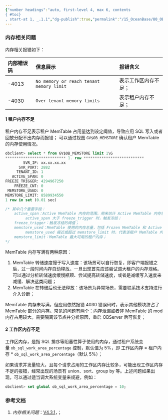 ```yaml
---
{"number headings":"auto, first-level 4, max 6, contents
{ #toc}
, start-at 1, _.1.1","dg-publish":true,"permalink":"/15_OceanBase/80_OB 相关知识库/OceanBase 数据库知识/1.10 内存管理/内存相关问题/","dgPassFrontmatter":true}
---
```



### 内存相关问题
内存相关报错如下：

| 内部错误码 | 信息展示 |   报错含义 |
| :------------- | :---------- | :------------ |
| -4013 | `No memory or reach tenant memory limit` | 表示工作区内存不足； |
| -4030 | `Over tenant memory limits` | 表示租户内存不足； |


#### 1 租户内存不足
租户内存不足表示租户 MemTable 占用量达到设定阈值，导致应用 SQL 写入或者回放分配不出内存而报错；
可以通过视图 `GV$OB_MEMSTORE` 确认租户 MemTable 的内存使用情况。

```SQL
obclient> select * from GV$OB_MEMSTORE limit 1\G
*************************** 1. row ***************************
        SVR_IP: xx.xx.xx.xx
      SVR_PORT: 2882
     TENANT_ID: 1
   ACTIVE_SPAN: 0
FREEZE_TRIGGER: 4294967250
    FREEZE_CNT: 0
 MEMSTORE_USED: 0
MEMSTORE_LIMIT: 8589934550
1 row in set (0.01 sec)

/* 其中几个重要字段：
	active_span：Active MemTable 内存的范围，用来估计 Active MemTable 内存使用量；
		 active_span 大于 freeze_trigger 时，触发冻结；
	freeze_trigger：触发冻结的阈值；
	memstore_used：MemTable 使用的内存总量，包括 Frozen MemTable 和 Active MemTable；
		 memstore_used 接近或超过 memstore_limit 时，代表该租户 MemTable 内存写满；
	memstore_limit：MemTable 最大可用的租户内存；
*/
```


MemTable 内存写满有两种原因：
1. MemTable 转储速度慢于写入速度：该场景可以自行恢复，即客户端报错之后，过一段时间内存自动释放。一旦出现首先应该尝试调大租户的内存规格。可以通过分析转储速度缓慢瓶颈、尝试提高转储速度，或者是减缓写入速度来减缓、解决这类问题；
2. MemTable 在转储后也无法释放：该场景为异常场景，需要联系技术支持进行介入诊断；

MemTable 内存未写满，但应用依然报错 4030 错误码时，表示其他模块挤占了 MemTable 部分的内存。常见的问题有两个：内存泄漏或者非 MemTable 的 mod 内存占用较大。需要隔离该节点并分析原因，重启 OBServer 后可恢复；

#### 2 工作区内存不足
工作区内存，是指 SQL 排序等阻塞性算子使用的内存，通过租户系统变量 `ob_sql_work_area_percentage` 控制，默认值为 5%，即 工作区内存 = 租户内存 * `ob_sql_work_area_percentage`（默认 5%）；

如果请求并发量较大，且每个请求占用的工作区内存比较多，可能出现工作区内存不足的报错，经常出现的场景有 union、sort、group by 等。上述问题如果出现，可以通过适当调大系统变量来规避，例如：

```sql
obclient> set global ob_sql_work_area_percentage = 10;
```


### 参考文档
1. *内存相关问题*：[V4.3.1](https://www.oceanbase.com/docs/common-oceanbase-database-cn-1000000000818714)，；


